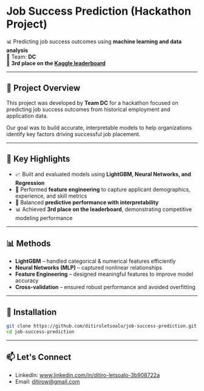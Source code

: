 # Job Success Prediction (Hackathon Project)  

📊 Predicting job success outcomes using **machine learning and data analysis**  
👥 Team: **DC**  
🥉 **3rd place on the [Kaggle leaderboard](https://www.kaggle.com/competitions/south-african-opportunity-prediction-challenge/leaderboard)**  

---

## 📖 Project Overview
This project was developed by **Team DC** for a hackathon focused on predicting job success outcomes from historical employment and application data.  

Our goal was to build accurate, interpretable models to help organizations identify key factors driving successful job placement.  

---

## 🚀 Key Highlights
- 📈 Built and evaluated models using **LightGBM, Neural Networks, and Regression**  
- 🔎 Performed **feature engineering** to capture applicant demographics, experience, and skill metrics  
- 🧠 Balanced **predictive performance with interpretability**  
- 📊 Achieved **3rd place on the leaderboard**, demonstrating competitive modeling performance  

---

## 📊 Methods
- **LightGBM** – handled categorical & numerical features efficiently  
- **Neural Networks (MLP)** – captured nonlinear relationships  
- **Feature Engineering** – designed meaningful features to improve model accuracy  
- **Cross-validation** – ensured robust performance and avoided overfitting  

---

## 🔧 Installation
```bash
git clone https://github.com/ditiroletsoalo/job-success-prediction.git
cd job-success-prediction

```


---

## 📫 Let's Connect
- LinkedIn: www.linkedin.com/in/ditiro-letsoalo-3b908722a   
- Email: ditirow@gmail.com
